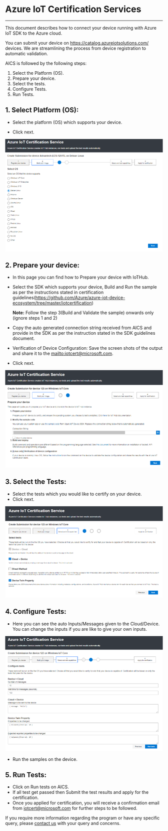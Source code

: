 Azure IoT Certification Services
===
---

This document describes how to connect your device running with Azure IoT SDK to the Azure cloud. 

You can submit your device on <https://catalog.azureiotsolutions.com/> devices. We are streamlining the process from device registration to automatic validation.

AICS is followed by the following steps:

1.  Select the Platform (OS).
2.  Prepare your device.
3.  Select the tests.
4.  Configure Tests.
5.  Run Tests.

## 1. Select Platform (OS):

-   Select the platform (OS) which supports your device.
 
-   Click next.

 ![](./images/platform.png)

## 2. Prepare your device:

-   In this page you can find how to Prepare your device with IoTHub.
-   Select the SDK which supports your device, Build and Run the sample as per the instructions stated in certification guidelines(<https://github.com/Azure/azure-iot-device-ecosystem/tree/master/iotcertification>)

    **Note:** Follow the step 3(Build and Validate the sample) onwards only (ignore steps 1 and 2)

-   Copy the auto generated connection string received from AICS and provide in the SDK as per the instruction stated in the SDK guidelines document.
-   Verification of Device Configuration: Save the screen shots of the output and share it to the <mailto:iotcert@microsoft.com>.
-   Click next.
 
 ![](./images/preparedevice.png)

## 3. Select the Tests:

-   Select the tests which you would like to certify on your device.
-   Click next.

 ![](./images/tests.png)

## 4. Configure Tests:

-   Here you can see the auto Inputs/Messages given to the Cloud/Device. You can change the inputs if you are like to give your own inputs.
 
 ![](./images/configure.png)

-   Run the samples on the device.

## 5. Run Tests:

-   Click on Run tests on AICS.
-   If all test get passed then Submit the test results and apply for the certification.
-   Once you applied for certification, you will receive a confirmation email from [iotcert@microsoft.com](mailto:iotcert@microsoft.com) for further steps to be followed.

If you require more information regarding the program or have any specific query, please [contact us](mailto:iotcert@microsoft.com) with your query and concerns.
